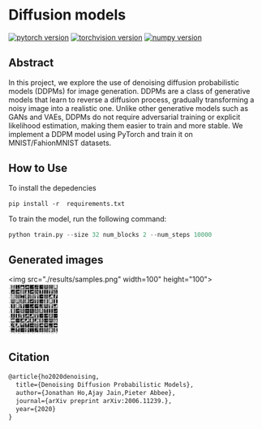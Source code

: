 # Diffusion models

[![pytorch version](https://img.shields.io/badge/pytorch-2.1.2-yellow.svg)](https://pypi.org/project/torch/2.1.2-/)
[![torchvision version](https://img.shields.io/badge/torchvision-0.16.2-yellow.svg)](https://pypi.org/project/torchvision/0.16.2-/)
[![numpy version](https://img.shields.io/badge/numpy-1.26.4-blue.svg)](https://pypi.org/project/numpy/1.26.4/)

## Abstract

In this project, we explore the use of denoising diffusion probabilistic models (DDPMs) for image generation. DDPMs are a class of generative models that learn to reverse a diffusion process, gradually transforming a noisy image into a realistic one. Unlike other generative models such as GANs and VAEs, DDPMs do not require adversarial training or explicit likelihood estimation, making them easier to train and more stable.
We implement a DDPM model using PyTorch and train it on MNIST/FahionMNIST datasets.

## How to Use
To install the depedencies
```
pip install -r  requirements.txt
```
To train the model, run the following command:

```python
python train.py --size 32 num_blocks 2 --num_steps 10000
```
## Generated images
<img src="./results/samples.png" width=100" height="100">
<img src="./results/fashion.png" width="100" height="100">


## Citation

```
@article{ho2020denoising,
  title={Denoising Diffusion Probabilistic Models},
  author={Jonathan Ho,Ajay Jain,Pieter Abbee},
  journal={arXiv preprint arXiv:2006.11239.},
  year={2020}
}
```
